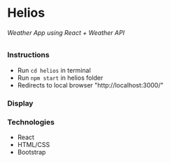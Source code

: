 # Helios
######  Weather App using React + Weather API

### Instructions
* Run `cd helios` in terminal
* Run `npm start` in helios folder
* Redirects to local browser "http://localhost:3000/"

### Display


### Technologies
* React
* HTML/CSS
* Bootstrap
